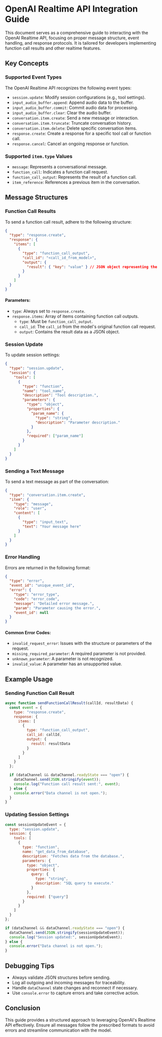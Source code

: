 
# OpenAI Realtime API Integration Guide

This document serves as a comprehensive guide to interacting with the OpenAI Realtime API, focusing on proper message structure, event handling, and response protocols. It is tailored for developers implementing function call results and other realtime features.

## Key Concepts

### Supported Event Types
The OpenAI Realtime API recognizes the following event types:

- `session.update`: Modify session configurations (e.g., tool settings).
- `input_audio_buffer.append`: Append audio data to the buffer.
- `input_audio_buffer.commit`: Commit audio data for processing.
- `input_audio_buffer.clear`: Clear the audio buffer.
- `conversation.item.create`: Send a new message or interaction.
- `conversation.item.truncate`: Truncate conversation history.
- `conversation.item.delete`: Delete specific conversation items.
- `response.create`: Create a response for a specific tool call or function call.
- `response.cancel`: Cancel an ongoing response or function.

### Supported `item.type` Values
- `message`: Represents a conversational message.
- `function_call`: Indicates a function call request.
- `function_call_output`: Represents the result of a function call.
- `item_reference`: References a previous item in the conversation.

## Message Structures

### Function Call Results
To send a function call result, adhere to the following structure:

```json
{
  "type": "response.create",
  "response": {
    "items": [
      {
        "type": "function_call_output",
        "call_id": "<call_id_from_model>",
        "output": {
          "result": { "key": "value" } // JSON object representing the function output
        }
      }
    ]
  }
}
```

#### Parameters:
- `type`: Always set to `response.create`.
- `response.items`: Array of items containing function call outputs.
  - `type`: Must be `function_call_output`.
  - `call_id`: The `call_id` from the model's original function call request.
  - `output`: Contains the result data as a JSON object.

### Session Update
To update session settings:

```json
{
  "type": "session.update",
  "session": {
    "tools": [
      {
        "type": "function",
        "name": "tool_name",
        "description": "Tool description.",
        "parameters": {
          "type": "object",
          "properties": {
            "param_name": {
              "type": "string",
              "description": "Parameter description."
            }
          },
          "required": ["param_name"]
        }
      }
    ]
  }
}
```

### Sending a Text Message
To send a text message as part of the conversation:

```json
{
  "type": "conversation.item.create",
  "item": {
    "type": "message",
    "role": "user",
    "content": [
      {
        "type": "input_text",
        "text": "Your message here"
      }
    ]
  }
}
```

### Error Handling
Errors are returned in the following format:

```json
{
  "type": "error",
  "event_id": "unique_event_id",
  "error": {
    "type": "error_type",
    "code": "error_code",
    "message": "Detailed error message.",
    "param": "Parameter causing the error.",
    "event_id": null
  }
}
```

#### Common Error Codes:
- `invalid_request_error`: Issues with the structure or parameters of the request.
- `missing_required_parameter`: A required parameter is not provided.
- `unknown_parameter`: A parameter is not recognized.
- `invalid_value`: A parameter has an unsupported value.

## Example Usage

### Sending Function Call Result
```javascript
async function sendFunctionCallResult(callId, resultData) {
  const event = {
    type: "response.create",
    response: {
      items: [
        {
          type: "function_call_output",
          call_id: callId,
          output: {
            result: resultData
          }
        }
      ]
    }
  };

  if (dataChannel && dataChannel.readyState === "open") {
    dataChannel.send(JSON.stringify(event));
    console.log("Function call result sent:", event);
  } else {
    console.error("Data channel is not open.");
  }
}
```

### Updating Session Settings
```javascript
const sessionUpdateEvent = {
  type: "session.update",
  session: {
    tools: [
      {
        type: "function",
        name: "get_data_from_database",
        description: "Fetches data from the database.",
        parameters: {
          type: "object",
          properties: {
            query: {
              type: "string",
              description: "SQL query to execute."
            }
          },
          required: ["query"]
        }
      }
    ]
  }
};

if (dataChannel && dataChannel.readyState === "open") {
  dataChannel.send(JSON.stringify(sessionUpdateEvent));
  console.log("Session updated:", sessionUpdateEvent);
} else {
  console.error("Data channel is not open.");
}
```

## Debugging Tips
- Always validate JSON structures before sending.
- Log all outgoing and incoming messages for traceability.
- Handle `dataChannel` state changes and reconnect if necessary.
- Use `console.error` to capture errors and take corrective action.

## Conclusion
This guide provides a structured approach to leveraging OpenAI's Realtime API effectively. Ensure all messages follow the prescribed formats to avoid errors and streamline communication with the model.
